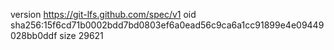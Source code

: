 version https://git-lfs.github.com/spec/v1
oid sha256:15f6cd71b0002bdd7bd0803ef6a0ead56c9ca6a1cc91899e4e09449028bb0ddf
size 29621
